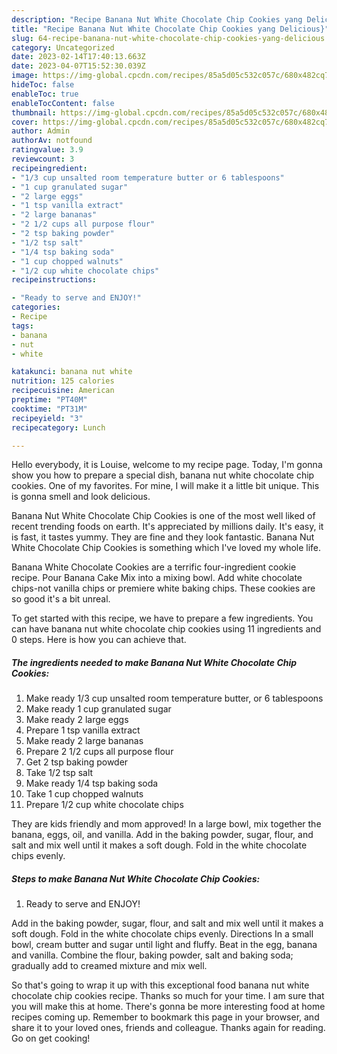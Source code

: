 ```yaml
---
description: "Recipe Banana Nut White Chocolate Chip Cookies yang Delicious}"
title: "Recipe Banana Nut White Chocolate Chip Cookies yang Delicious}"
slug: 64-recipe-banana-nut-white-chocolate-chip-cookies-yang-delicious
category: Uncategorized
date: 2023-02-14T17:40:13.663Z
date: 2023-04-07T15:52:30.039Z
image: https://img-global.cpcdn.com/recipes/85a5d05c532c057c/680x482cq70/banana-nut-white-chocolate-chip-cookies-recipe-main-photo.jpg
hideToc: false
enableToc: true
enableTocContent: false
thumbnail: https://img-global.cpcdn.com/recipes/85a5d05c532c057c/680x482cq70/banana-nut-white-chocolate-chip-cookies-recipe-main-photo.jpg
cover: https://img-global.cpcdn.com/recipes/85a5d05c532c057c/680x482cq70/banana-nut-white-chocolate-chip-cookies-recipe-main-photo.jpg
author: Admin
authorAv: notfound
ratingvalue: 3.9
reviewcount: 3
recipeingredient:
- "1/3 cup unsalted room temperature butter or 6 tablespoons"
- "1 cup granulated sugar"
- "2 large eggs"
- "1 tsp vanilla extract"
- "2 large bananas"
- "2 1/2 cups all purpose flour"
- "2 tsp baking powder"
- "1/2 tsp salt"
- "1/4 tsp baking soda"
- "1 cup chopped walnuts"
- "1/2 cup white chocolate chips"
recipeinstructions:

- "Ready to serve and ENJOY!"
categories:
- Recipe
tags:
- banana
- nut
- white

katakunci: banana nut white 
nutrition: 125 calories
recipecuisine: American
preptime: "PT40M"
cooktime: "PT31M"
recipeyield: "3"
recipecategory: Lunch

---
```



Hello everybody, it is Louise, welcome to my recipe page. Today, I'm gonna show you how to prepare a special dish, banana nut white chocolate chip cookies. One of my favorites. For mine, I will make it a little bit unique. This is gonna smell and look delicious.

Banana Nut White Chocolate Chip Cookies is one of the most well liked of recent trending foods on earth. It's appreciated by millions daily. It's easy, it is fast, it tastes yummy. They are fine and they look fantastic. Banana Nut White Chocolate Chip Cookies is something which I've loved my whole life.

Banana White Chocolate Cookies are a terrific four-ingredient cookie recipe. Pour Banana Cake Mix into a mixing bowl. Add white chocolate chips-not vanilla chips or premiere white baking chips. These cookies are so good it&#39;s a bit unreal.


To get started with this recipe, we have to prepare a few ingredients. You can have banana nut white chocolate chip cookies using 11 ingredients and 0 steps. Here is how you can achieve that.

<!--inarticleads1-->

##### The ingredients needed to make Banana Nut White Chocolate Chip Cookies:

1. Make ready 1/3 cup unsalted room temperature butter, or 6 tablespoons
1. Make ready 1 cup granulated sugar
1. Make ready 2 large eggs
1. Prepare 1 tsp vanilla extract
1. Make ready 2 large bananas
1. Prepare 2 1/2 cups all purpose flour
1. Get 2 tsp baking powder
1. Take 1/2 tsp salt
1. Make ready 1/4 tsp baking soda
1. Take 1 cup chopped walnuts
1. Prepare 1/2 cup white chocolate chips


They are kids friendly and mom approved! In a large bowl, mix together the banana, eggs, oil, and vanilla. Add in the baking powder, sugar, flour, and salt and mix well until it makes a soft dough. Fold in the white chocolate chips evenly. 

<!--inarticleads2-->

##### Steps to make Banana Nut White Chocolate Chip Cookies:


1. Ready to serve and ENJOY!

Add in the baking powder, sugar, flour, and salt and mix well until it makes a soft dough. Fold in the white chocolate chips evenly. Directions In a small bowl, cream butter and sugar until light and fluffy. Beat in the egg, banana and vanilla. Combine the flour, baking powder, salt and baking soda; gradually add to creamed mixture and mix well. 

So that's going to wrap it up with this exceptional food banana nut white chocolate chip cookies recipe. Thanks so much for your time. I am sure that you will make this at home. There's gonna be more interesting food at home recipes coming up. Remember to bookmark this page in your browser, and share it to your loved ones, friends and colleague. Thanks again for reading. Go on get cooking!
